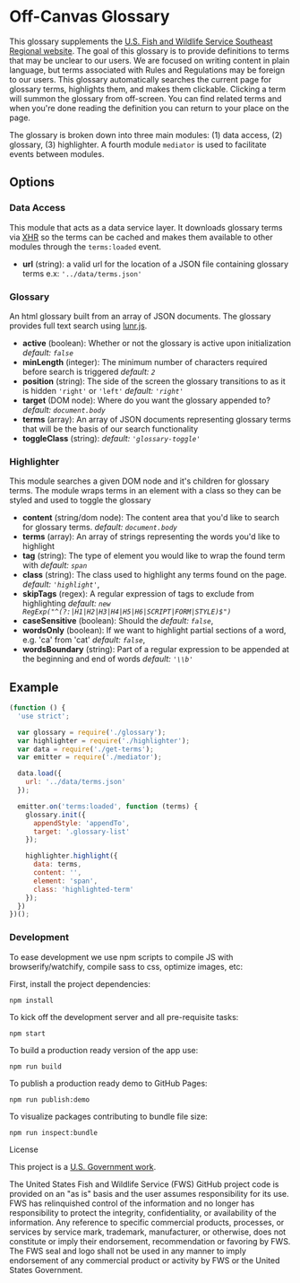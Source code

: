 # Off-Canvas Glossary

This glossary supplements the [U.S. Fish and Wildlife Service Southeast Regional website](http://fws.gov/southeast).  The goal of this glossary is to provide definitions to terms that may be unclear to our users. We are focused on writing content in plain language, but terms associated with Rules and Regulations may be foreign to our users.  This glossary automatically searches the current page for glossary terms, highlights them, and makes them clickable.  Clicking a term will summon the glossary from off-screen.  You can find related terms and when you're done reading the definition you can return to your place on the page.

The glossary is broken down into three main modules: (1) data access, (2) glossary, (3) highlighter. A fourth module `mediator` is used to facilitate events between modules.

## Options

### Data Access

This module that acts as a data service layer.  It downloads glossary terms via [XHR](https://www.npmjs.com/package/xhr) so the terms can be cached and makes them available to other modules through the `terms:loaded` event.

- **url** (string): a valid url for the location of a JSON file containing glossary terms e.x: `'../data/terms.json'`

### Glossary

An html glossary built from an array of JSON documents. The glossary provides full text search using [lunr.js](http://lunrjs.com/).

- **active** (boolean): Whether or not the glossary is active upon initialization  *default: `false`*
- **minLength** (integer): The minimum number of characters required before search is triggered *default: `2`*
- **position** (string): The side of the screen the glossary transitions to as it is hidden `'right'` or `'left'` *default: `'right'`*
- **target** (DOM node): Where do you want the glossary appended to? *default: `document.body`*
- **terms** (array): An array of JSON documents representing glossary terms that will be the basis of our search functionality
- **toggleClass** (string): *default: `'glossary-toggle'`*

### Highlighter

This module searches a given DOM node and it's children for glossary terms.  The module wraps terms in an element with a class so they can be styled and used to toggle the glossary

- **content** (string/dom node): The content area that you'd like to search for glossary terms. *default: `document.body`*
- **terms** (array): An array of strings representing the words you'd like to highlight
- **tag** (string): The type of element you would like to wrap the found term with *default: `span`*
- **class** (string): The class used to highlight any terms found on the page. *default: `'highlight'`*,
- **skipTags** (regex): A regular expression of tags to exclude from highlighting *default: `new RegExp("^(?:|H1|H2|H3|H4|H5|H6|SCRIPT|FORM|STYLE)$")`*
- **caseSensitive** (boolean): Should the *default: `false`*,
- **wordsOnly** (boolean): If we want to highlight partial sections of a word, e.g. 'ca' from 'cat' *default: `false`*,
- **wordsBoundary** (string): Part of a regular expression to be appended at the beginning and end of words *default: `'\\b'`*

## Example

```javascript
(function () {
  'use strict';

  var glossary = require('./glossary');
  var highlighter = require('./highlighter');
  var data = require('./get-terms');
  var emitter = require('./mediator');

  data.load({
    url: '../data/terms.json'
  });

  emitter.on('terms:loaded', function (terms) {
    glossary.init({
      appendStyle: 'appendTo',
      target: '.glossary-list'
    });

    highlighter.highlight({
      data: terms,
      content: '',
      element: 'span',
      class: 'highlighted-term'
    });
  })
})();
```

### Development

To ease development we use npm scripts to compile JS with browserify/watchify, compile sass to css, optimize images, etc:

First, install the project dependencies:

`npm install`

To kick off the development server and all pre-requisite tasks:

`npm start`

To build a production ready version of the app use:

`npm run build`

To publish a production ready demo to GitHub Pages:

`npm run publish:demo`

To visualize packages contributing to bundle file size:

`npm run inspect:bundle`

License

This project is a [U.S. Government work](https://www.usa.gov/government-works).

The United States Fish and Wildlife Service (FWS) GitHub project code is provided on an "as is" basis and the user assumes responsibility for its use. FWS has relinquished control of the information and no longer has responsibility to protect the integrity, confidentiality, or availability of the information. Any reference to specific commercial products, processes, or services by service mark, trademark, manufacturer, or otherwise, does not constitute or imply their endorsement, recommendation or favoring by FWS. The FWS seal and logo shall not be used in any manner to imply endorsement of any commercial product or activity by FWS or the United States Government.
